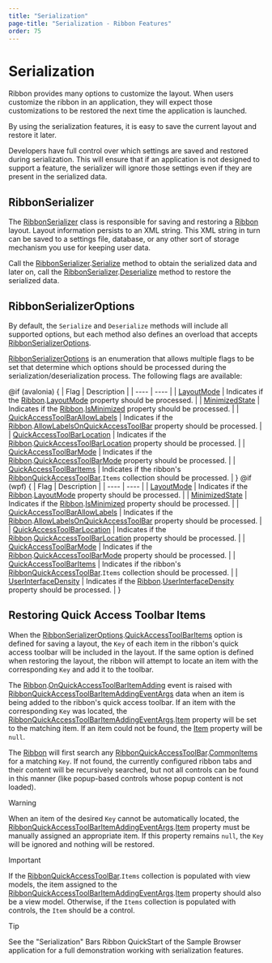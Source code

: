 ```yaml
---
title: "Serialization"
page-title: "Serialization - Ribbon Features"
order: 75
---
```

# Serialization

Ribbon provides many options to customize the layout.  When users customize the ribbon in an application, they will expect those customizations to be restored the next time the application is launched.

By using the serialization features, it is easy to save the current layout and restore it later.

Developers have full control over which settings are saved and restored during serialization.  This will ensure that if an application is not designed to support a feature, the serializer will ignore those settings even if they are present in the serialized data.

## RibbonSerializer

The [RibbonSerializer](xref:@ActiproUIRoot.Controls.Bars.RibbonSerializer) class is responsible for saving and restoring a [Ribbon](xref:@ActiproUIRoot.Controls.Bars.Ribbon) layout. Layout information persists to an XML string.  This XML string in turn can be saved to a settings file, database, or any other sort of storage mechanism you use for keeping user data.

Call the [RibbonSerializer](xref:@ActiproUIRoot.Controls.Bars.RibbonSerializer).[Serialize](xref:@ActiproUIRoot.Controls.Bars.RibbonSerializer.Serialize*) method to obtain the serialized data and later on, call the [RibbonSerializer](xref:@ActiproUIRoot.Controls.Bars.RibbonSerializer).[Deserialize](xref:@ActiproUIRoot.Controls.Bars.RibbonSerializer.Deserialize*) method to restore the serialized data.

## RibbonSerializerOptions

By default, the `Serialize` and `Deserialize` methods will include all supported options, but each method also defines an overload that accepts [RibbonSerializerOptions](xref:@ActiproUIRoot.Controls.Bars.RibbonSerializerOptions).

[RibbonSerializerOptions](xref:@ActiproUIRoot.Controls.Bars.RibbonSerializerOptions) is an enumeration that allows multiple flags to be set that determine which options should be processed during the serialization/deserialization process.  The following flags are available:

@if (avalonia) {
| Flag | Description |
| ---- | ---- |
| [LayoutMode](xref:@ActiproUIRoot.Controls.Bars.RibbonSerializerOptions.LayoutMode) | Indicates if the [Ribbon](xref:@ActiproUIRoot.Controls.Bars.Ribbon).[LayoutMode](xref:@ActiproUIRoot.Controls.Bars.Ribbon.LayoutMode) property should be processed. |
| [MinimizedState](xref:@ActiproUIRoot.Controls.Bars.RibbonSerializerOptions.MinimizedState) | Indicates if the [Ribbon](xref:@ActiproUIRoot.Controls.Bars.Ribbon).[IsMinimized](xref:@ActiproUIRoot.Controls.Bars.Ribbon.IsMinimized) property should be processed. |
| [QuickAccessToolBarAllowLabels](xref:@ActiproUIRoot.Controls.Bars.RibbonSerializerOptions.QuickAccessToolBarAllowLabels) | Indicates if the [Ribbon](xref:@ActiproUIRoot.Controls.Bars.Ribbon).[AllowLabelsOnQuickAccessToolBar](xref:@ActiproUIRoot.Controls.Bars.Ribbon.AllowLabelsOnQuickAccessToolBar) property should be processed. |
| [QuickAccessToolBarLocation](xref:@ActiproUIRoot.Controls.Bars.RibbonSerializerOptions.QuickAccessToolBarLocation) | Indicates if the [Ribbon](xref:@ActiproUIRoot.Controls.Bars.Ribbon).[QuickAccessToolBarLocation](xref:@ActiproUIRoot.Controls.Bars.Ribbon.QuickAccessToolBarLocation) property should be processed. |
| [QuickAccessToolBarMode](xref:@ActiproUIRoot.Controls.Bars.RibbonSerializerOptions.QuickAccessToolBarMode) | Indicates if the [Ribbon](xref:@ActiproUIRoot.Controls.Bars.Ribbon).[QuickAccessToolBarMode](xref:@ActiproUIRoot.Controls.Bars.Ribbon.QuickAccessToolBarMode) property should be processed. |
| [QuickAccessToolBarItems](xref:@ActiproUIRoot.Controls.Bars.RibbonSerializerOptions.QuickAccessToolBarItems) | Indicates if the ribbon's [RibbonQuickAccessToolBar](xref:@ActiproUIRoot.Controls.Bars.RibbonQuickAccessToolBar).`Items` collection should be processed. |
}
@if (wpf) {
| Flag | Description |
| ---- | ---- |
| [LayoutMode](xref:@ActiproUIRoot.Controls.Bars.RibbonSerializerOptions.LayoutMode) | Indicates if the [Ribbon](xref:@ActiproUIRoot.Controls.Bars.Ribbon).[LayoutMode](xref:@ActiproUIRoot.Controls.Bars.Ribbon.LayoutMode) property should be processed. |
| [MinimizedState](xref:@ActiproUIRoot.Controls.Bars.RibbonSerializerOptions.MinimizedState) | Indicates if the [Ribbon](xref:@ActiproUIRoot.Controls.Bars.Ribbon).[IsMinimized](xref:@ActiproUIRoot.Controls.Bars.Ribbon.IsMinimized) property should be processed. |
| [QuickAccessToolBarAllowLabels](xref:@ActiproUIRoot.Controls.Bars.RibbonSerializerOptions.QuickAccessToolBarAllowLabels) | Indicates if the [Ribbon](xref:@ActiproUIRoot.Controls.Bars.Ribbon).[AllowLabelsOnQuickAccessToolBar](xref:@ActiproUIRoot.Controls.Bars.Ribbon.AllowLabelsOnQuickAccessToolBar) property should be processed. |
| [QuickAccessToolBarLocation](xref:@ActiproUIRoot.Controls.Bars.RibbonSerializerOptions.QuickAccessToolBarLocation) | Indicates if the [Ribbon](xref:@ActiproUIRoot.Controls.Bars.Ribbon).[QuickAccessToolBarLocation](xref:@ActiproUIRoot.Controls.Bars.Ribbon.QuickAccessToolBarLocation) property should be processed. |
| [QuickAccessToolBarMode](xref:@ActiproUIRoot.Controls.Bars.RibbonSerializerOptions.QuickAccessToolBarMode) | Indicates if the [Ribbon](xref:@ActiproUIRoot.Controls.Bars.Ribbon).[QuickAccessToolBarMode](xref:@ActiproUIRoot.Controls.Bars.Ribbon.QuickAccessToolBarMode) property should be processed. |
| [QuickAccessToolBarItems](xref:@ActiproUIRoot.Controls.Bars.RibbonSerializerOptions.QuickAccessToolBarItems) | Indicates if the ribbon's [RibbonQuickAccessToolBar](xref:@ActiproUIRoot.Controls.Bars.RibbonQuickAccessToolBar).`Items` collection should be processed. |
| [UserInterfaceDensity](xref:@ActiproUIRoot.Controls.Bars.RibbonSerializerOptions.UserInterfaceDensity) | Indicates if the [Ribbon](xref:@ActiproUIRoot.Controls.Bars.Ribbon).[UserInterfaceDensity](xref:@ActiproUIRoot.Controls.Bars.Ribbon.UserInterfaceDensity) property should be processed. |
}

## Restoring Quick Access Toolbar Items

When the [RibbonSerializerOptions](xref:@ActiproUIRoot.Controls.Bars.RibbonSerializerOptions).[QuickAccessToolBarItems](xref:@ActiproUIRoot.Controls.Bars.RibbonSerializerOptions.QuickAccessToolBarItems) option is defined for saving a layout, the `Key` of each item in the ribbon's quick access toolbar will be included in the layout. If the same option is defined when restoring the layout, the ribbon will attempt to locate an item with the corresponding `Key` and add it to the toolbar.

The [Ribbon](xref:@ActiproUIRoot.Controls.Bars.Ribbon).[OnQuickAccessToolBarItemAdding](xref:@ActiproUIRoot.Controls.Bars.Ribbon.OnQuickAccessToolBarItemAdding*) event is raised with [RibbonQuickAccessToolBarItemAddingEventArgs](xref:@ActiproUIRoot.Controls.Bars.RibbonQuickAccessToolBarItemAddingEventArgs) data when an item is being added to the ribbon's quick access toolbar.  If an item with the corresponding `Key` was located, the [RibbonQuickAccessToolBarItemAddingEventArgs](xref:@ActiproUIRoot.Controls.Bars.RibbonQuickAccessToolBarItemAddingEventArgs).[Item](xref:@ActiproUIRoot.Controls.Bars.RibbonQuickAccessToolBarItemAddingEventArgs.Item) property will be set to the matching item. If an item could not be found, the [Item](xref:@ActiproUIRoot.Controls.Bars.RibbonQuickAccessToolBarItemAddingEventArgs.Item) property will be `null`.

The [Ribbon](xref:@ActiproUIRoot.Controls.Bars.Ribbon) will first search any [RibbonQuickAccessToolBar](xref:@ActiproUIRoot.Controls.Bars.RibbonQuickAccessToolBar).[CommonItems](xref:@ActiproUIRoot.Controls.Bars.RibbonQuickAccessToolBar.CommonItems) for a matching `Key`. If not found, the currently configured ribbon tabs and their content will be recursively searched, but not all controls can be found in this manner (like popup-based controls whose popup content is not loaded).

> [!WARNING]
> When an item of the desired `Key` cannot be automatically located, the [RibbonQuickAccessToolBarItemAddingEventArgs](xref:@ActiproUIRoot.Controls.Bars.RibbonQuickAccessToolBarItemAddingEventArgs).[Item](xref:@ActiproUIRoot.Controls.Bars.RibbonQuickAccessToolBarItemAddingEventArgs.Item) property must be manually assigned an appropriate item. If this property remains `null`, the `Key` will be ignored and nothing will be restored.

> [!IMPORTANT]
> If the [RibbonQuickAccessToolBar](xref:@ActiproUIRoot.Controls.Bars.RibbonQuickAccessToolBar).`Items` collection is populated with view models, the item assigned to the [RibbonQuickAccessToolBarItemAddingEventArgs](xref:@ActiproUIRoot.Controls.Bars.RibbonQuickAccessToolBarItemAddingEventArgs).[Item](xref:@ActiproUIRoot.Controls.Bars.RibbonQuickAccessToolBarItemAddingEventArgs.Item) property should also be a view model. Otherwise, if the `Items` collection is populated with controls, the `Item` should be a control.

> [!TIP]
> See the "Serialization" Bars Ribbon QuickStart of the Sample Browser application for a full demonstration working with serialization features.